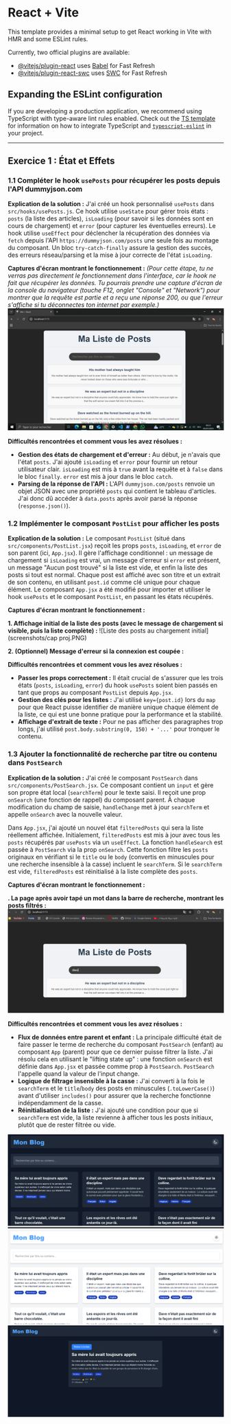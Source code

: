 # React + Vite

This template provides a minimal setup to get React working in Vite with HMR and some ESLint rules.

Currently, two official plugins are available:

- [@vitejs/plugin-react](https://github.com/vitejs/vite-plugin-react/blob/main/packages/plugin-react) uses [Babel](https://babeljs.io/) for Fast Refresh
- [@vitejs/plugin-react-swc](https://github.com/vitejs/vite-plugin-react/blob/main/packages/plugin-react-swc) uses [SWC](https://swc.rs/) for Fast Refresh

## Expanding the ESLint configuration

If you are developing a production application, we recommend using TypeScript with type-aware lint rules enabled. Check out the [TS template](https://github.com/vitejs/vite/tree/main/packages/create-vite/template-react-ts) for information on how to integrate TypeScript and [`typescript-eslint`](https://typescript-eslint.io) in your project.

---

## Exercice 1 : État et Effets

### 1.1 Compléter le hook `usePosts` pour récupérer les posts depuis l'API dummyjson.com

**Explication de la solution :**
J'ai créé un hook personnalisé `usePosts` dans `src/hooks/usePosts.js`. Ce hook utilise `useState` pour gérer trois états : `posts` (la liste des articles), `isLoading` (pour savoir si les données sont en cours de chargement) et `error` (pour capturer les éventuelles erreurs).
Le hook utilise `useEffect` pour déclencher la récupération des données via `fetch` depuis l'API `https://dummyjson.com/posts` une seule fois au montage du composant. Un bloc `try-catch-finally` assure la gestion des succès, des erreurs réseau/parsing et la mise à jour correcte de l'état `isLoading`.

**Captures d'écran montrant le fonctionnement :**
*(Pour cette étape, tu ne verras pas directement le fonctionnement dans l'interface, car le hook ne fait que récupérer les données. Tu pourrais prendre une capture d'écran de la console du navigateur (touche F12, onglet "Console" et "Network") pour montrer que la requête est partie et a reçu une réponse 200, ou que l'erreur s'affiche si tu déconnectes ton internet par exemple.)*
![image_alt](https://github.com/Imane029/tp_react_hooks/blob/7c6930249dfc04f57fcb0aa439ab380fac71042d/screenshots/cap%20proj.PNG)

**Difficultés rencontrées et comment vous les avez résolues :**
* **Gestion des états de chargement et d'erreur :** Au début, je n'avais que l'état `posts`. J'ai ajouté `isLoading` et `error` pour fournir un retour utilisateur clair. `isLoading` est mis à `true` avant la requête et à `false` dans le bloc `finally`. `error` est mis à jour dans le bloc `catch`.
* **Parsing de la réponse de l'API :** L'API `dummyjson.com/posts` renvoie un objet JSON avec une propriété `posts` qui contient le tableau d'articles. J'ai donc dû accéder à `data.posts` après avoir parsé la réponse (`response.json()`).

### 1.2 Implémenter le composant `PostList` pour afficher les posts

**Explication de la solution :**
Le composant `PostList` (situé dans `src/components/PostList.jsx`) reçoit les props `posts`, `isLoading`, et `error` de son parent (ici, `App.jsx`). Il gère l'affichage conditionnel : un message de chargement si `isLoading` est vrai, un message d'erreur si `error` est présent, un message "Aucun post trouvé" si la liste est vide, et enfin la liste des posts si tout est normal. Chaque post est affiché avec son titre et un extrait de son contenu, en utilisant `post.id` comme clé unique pour chaque élément.
Le composant `App.jsx` a été modifié pour importer et utiliser le hook `usePosts` et le composant `PostList`, en passant les états récupérés.

**Captures d'écran montrant le fonctionnement :**

**1. Affichage initial de la liste des posts (avec le message de chargement si visible, puis la liste complète) :**
![Liste des posts au chargement initial](screenshots/cap proj.PNG)

**2. (Optionnel) Message d'erreur si la connexion est coupée :**


**Difficultés rencontrées et comment vous les avez résolues :**
* **Passer les props correctement :** Il était crucial de s'assurer que les trois états (`posts`, `isLoading`, `error`) du hook `usePosts` soient bien passés en tant que props au composant `PostList` depuis `App.jsx`.
* **Gestion des clés pour les listes :** J'ai utilisé `key={post.id}` lors du `map` pour que React puisse identifier de manière unique chaque élément de la liste, ce qui est une bonne pratique pour la performance et la stabilité.
* **Affichage d'extrait de texte :** Pour ne pas afficher des paragraphes trop longs, j'ai utilisé `post.body.substring(0, 150) + '...'` pour tronquer le contenu.

### 1.3 Ajouter la fonctionnalité de recherche par titre ou contenu dans `PostSearch`

**Explication de la solution :**
J'ai créé le composant `PostSearch` dans `src/components/PostSearch.jsx`. Ce composant contient un `input` et gère son propre état local (`searchTerm`) pour le texte saisi. Il reçoit une prop `onSearch` (une fonction de rappel) du composant parent. À chaque modification du champ de saisie, `handleChange` met à jour `searchTerm` et appelle `onSearch` avec la nouvelle valeur.

Dans `App.jsx`, j'ai ajouté un nouvel état `filteredPosts` qui sera la liste réellement affichée. Initialement, `filteredPosts` est mis à jour avec tous les `posts` récupérés par `usePosts` via un `useEffect`. La fonction `handleSearch` est passée à `PostSearch` via la prop `onSearch`. Cette fonction filtre les `posts` originaux en vérifiant si le `title` ou le `body` (convertis en minuscules pour une recherche insensible à la casse) incluent le `searchTerm`. Si le `searchTerm` est vide, `filteredPosts` est réinitialisé à la liste complète des `posts`.

**Captures d'écran montrant le fonctionnement :**


**. La page après avoir tapé un mot  dans la barre de recherche, montrant les posts filtrés :**
![image_alt](https://github.com/Imane029/tp_react_hooks/blob/1faba5444be2f3803f2ceb83029b5c5e51cca166/screenshots/cap%20proj1.PNG)



**Difficultés rencontrées et comment vous les avez résolues :**
* **Flux de données entre parent et enfant :** La principale difficulté était de faire passer le terme de recherche du composant `PostSearch` (enfant) au composant `App` (parent) pour que ce dernier puisse filtrer la liste. J'ai résolu cela en utilisant le "lifting state up" : une fonction `onSearch` est définie dans `App.jsx` et passée comme prop à `PostSearch`. `PostSearch` l'appelle quand la valeur de l'input change.
* **Logique de filtrage insensible à la casse :** J'ai converti à la fois le `searchTerm` et le `title`/`body` des posts en minuscules (`.toLowerCase()`) avant d'utiliser `includes()` pour assurer que la recherche fonctionne indépendamment de la casse.
* **Réinitialisation de la liste :** J'ai ajouté une condition pour que si `searchTerm` est vide, la liste revienne à afficher tous les posts initiaux, plutôt que de rester filtrée ou vide.




![image_alt](https://github.com/Imane029/tp_react_hooks/blob/1faba5444be2f3803f2ceb83029b5c5e51cca166/screenshots/dark.PNG)
![image_alt](https://github.com/Imane029/tp_react_hooks/blob/1faba5444be2f3803f2ceb83029b5c5e51cca166/screenshots/light.PNG)
![image_alt](https://github.com/Imane029/tp_react_hooks/blob/1faba5444be2f3803f2ceb83029b5c5e51cca166/screenshots/detail.PNG)
